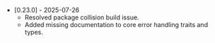 *   [0.23.0] - 2025-07-26
    *   Resolved package collision build issue.
    *   Added missing documentation to core error handling traits and types.
